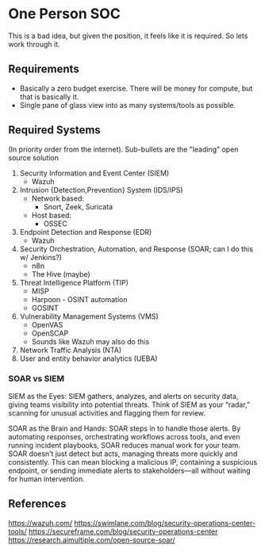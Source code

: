 # One Person SOC

This is a bad idea, but given the position, it feels like it is required. So lets work through it.

## Requirements
- Basically a zero budget exercise. There will be money for compute, but that is basically it.
- Single pane of glass view into as many systems/tools as possible.

## Required Systems

(In priority order from the internet). Sub-bullets are the "leading" open source solution

1. Security Information and Event Center (SIEM)
    - Wazuh
2. Intrusion {Detection,Prevention} System (IDS/IPS)
    - Network based:
        - Snort, Zeek, Suricata
    - Host based:
        - OSSEC
3. Endpoint Detection and Response (EDR) 
    - Wazuh
4. Security Orchestration, Automation, and Response (SOAR; can I do this w/ Jenkins?)
    - n8n
    - The Hive (maybe)
5. Threat Intelligence Platform (TIP)
    - MISP
    - Harpoon - OSINT automation
    - GOSINT
6. Vulnerability Management Systems (VMS)
    - OpenVAS
    - OpenSCAP
    - Sounds like Wazuh may also do this
7. Network Traffic Analysis (NTA)
8. User and entity behavior analytics (UEBA)

### SOAR vs SIEM

SIEM as the Eyes: SIEM gathers, analyzes, and alerts on security data, giving teams visibility into potential threats. Think of SIEM as your “radar,” scanning for unusual activities and flagging them for review.

SOAR as the Brain and Hands: SOAR steps in to handle those alerts. By automating responses, orchestrating workflows across tools, and even running incident playbooks, SOAR reduces manual work for your team. SOAR doesn’t just detect but acts, managing threats more quickly and consistently. This can mean blocking a malicious IP, containing a suspicious endpoint, or sending immediate alerts to stakeholders—all without waiting for human intervention.




## References
https://wazuh.com/
https://swimlane.com/blog/security-operations-center-tools/
https://secureframe.com/blog/security-operations-center
https://research.aimultiple.com/open-source-soar/